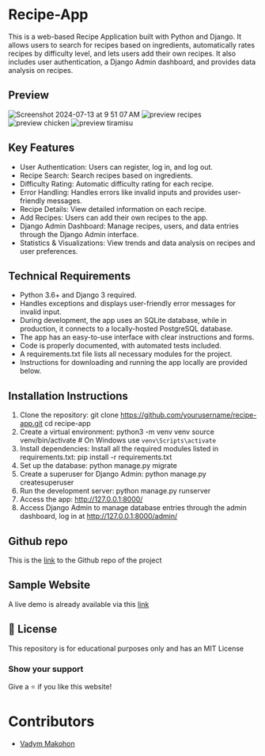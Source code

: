 # Recipe-App
This is a web-based Recipe Application built with Python and Django. It allows users to search for recipes based on ingredients, automatically rates recipes by difficulty level, and lets users add their own recipes. It also includes user authentication, a Django Admin dashboard, and provides data analysis on recipes.

## Preview
![Screenshot 2024-07-13 at 9 51 07 AM](https://github.com/user-attachments/assets/6ef150dc-5704-474b-a299-7ee3e9f44ad4)
![preview recipes](https://github.com/user-attachments/assets/f2cff843-7881-41f3-a18a-a393b5e576b7)
![preview chicken](https://github.com/user-attachments/assets/9f15d643-0960-43ab-aac5-cac29ac3e916)
![preview tiramisu](https://github.com/user-attachments/assets/00aee735-8006-4416-be59-0cfe00f0d5a3)

## Key Features
- User Authentication: Users can register, log in, and log out.
- Recipe Search: Search recipes based on ingredients.
- Difficulty Rating: Automatic difficulty rating for each recipe.
- Error Handling: Handles errors like invalid inputs and provides user-friendly messages.
- Recipe Details: View detailed information on each recipe.
- Add Recipes: Users can add their own recipes to the app.
- Django Admin Dashboard: Manage recipes, users, and data entries through the Django Admin interface.
- Statistics & Visualizations: View trends and data analysis on recipes and user preferences.

## Technical Requirements
- Python 3.6+ and Django 3 required.
- Handles exceptions and displays user-friendly error messages for invalid input.
- During development, the app uses an SQLite database, while in production, it connects to a locally-hosted PostgreSQL database.
- The app has an easy-to-use interface with clear instructions and forms.
- Code is properly documented, with automated tests included.
- A requirements.txt file lists all necessary modules for the project.
- Instructions for downloading and running the app locally are provided below.

## Installation Instructions
1. Clone the repository: git clone https://github.com/yourusername/recipe-app.git    cd recipe-app
2. Create a virtual environment: python3 -m venv venv source venv/bin/activate  # On Windows use `venv\Scripts\activate`
3. Install dependencies: Install all the required modules listed in requirements.txt: pip install -r requirements.txt
4. Set up the database: python manage.py migrate
5. Create a superuser for Django Admin: python manage.py createsuperuser
6. Run the development server: python manage.py runserver
7. Access the app: http://127.0.0.1:8000/
8. Access Django Admin to manage database entries through the admin dashboard, log in at http://127.0.0.1:8000/admin/

## Github repo

This is the [link](https://github.com/VadymMakohon/) to the Github repo of the project

## Sample Website

A live demo is already available via this [link](https://https://recipesapp-b0a097f75058.herokuapp.com)

## 📜 License

This repository is for educational purposes only and has an MIT License

### Show your support

Give a ⭐ if you like this website!

# Contributors

* [Vadym Makohon](https://github.com/VadymMakohon/Recipe-App)

